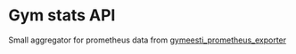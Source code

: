 # Gym stats API
Small aggregator for prometheus data from [gymeesti_prometheus_exporter](https://github.com/ErgEnn/gymeesti_prometheus_exporter)